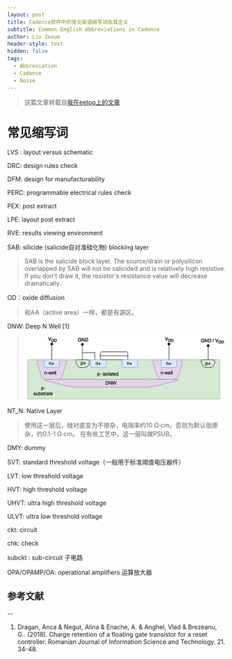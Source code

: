 ```yaml
---
layout: post
title: Cadence软件中的常见英语缩写词及其含义
subtitle: Common English Abbreviations in Cadence
author: Liu Zexue
header-style: text
hidden: false
tags:
  - Abbreviation
  - Cadence
  - Noise
---
```


> 这篇文章转载自[我在eetop上的文章](https://blog.eetop.cn/blog-1309787-46022.html)

# 常见缩写词

LVS : layout versus schematic

DRC: design rules check

DFM: design for manufacturability

PERC: programmable electrical rules check

PEX: post extract 

LPE: layout post extract

RVE: results viewing environment

SAB: silicide (salicide自对准硅化物) blocking layer
>SAB is the salicide block layer. The source/drain or polysilicon overlapped by SAB will not be salicided and is relatively high resistive. If you don't draw it, the resistor's resistance value will decrease dramatically.

OD：oxide diffusion
>和AA（active area）一样，都是有源区。

DNW: Deep N Well \[1\]
>![Deep N Well](/img/in-post/2014-11-05-common-abbr-in-Cadence-1751178188119.webp) 

NT_N: Native Layer
>使用这一层后，硅衬底变为不掺杂，电阻率约10 Ω·cm。否则为默认低掺杂，约0.1-1 Ω·cm。
>在有些工艺中，这一层叫做PSUB。

DMY: dummy

SVT: standard threshold voltage（一般用于标准阈值电压器件）

LVT: low threshold voltage

HVT: high threshold voltage

UHVT: ultra high threshold voltage

ULVT: ultra low threshold voltage

ckt: circuit

chk: check

subckt : sub-circuit 子电路

OPA/OPAMP/OA: operational amplifiers 运算放大器

## 参考文献
--
1. Dragan, Anca & Negut, Alina & Enache, A. & Anghel, Vlad & Brezeanu, G.. (2018). Charge retention of a floating gate transistor for a reset controller. Romanian Journal of Information Science and Technology. 21. 34-48. 
